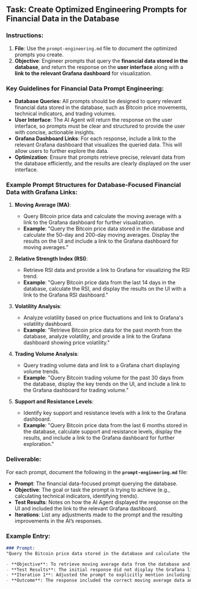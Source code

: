 ## Task: Create Optimized Engineering Prompts for Financial Data in the Database

### Instructions:
1. **File**: Use the `prompt-engineering.md` file to document the optimized prompts you create.
2. **Objective**: Engineer prompts that query the **financial data stored in the database**, and return the response on the **user interface** along with a **link to the relevant Grafana dashboard** for visualization.

### Key Guidelines for Financial Data Prompt Engineering:

- **Database Queries**: All prompts should be designed to query relevant financial data stored in the database, such as Bitcoin price movements, technical indicators, and trading volumes.
- **User Interface**: The AI Agent will return the response on the user interface, so prompts must be clear and structured to provide the user with concise, actionable insights.
- **Grafana Dashboard Links**: For each response, include a link to the relevant Grafana dashboard that visualizes the queried data. This will allow users to further explore the data.
- **Optimization**: Ensure that prompts retrieve precise, relevant data from the database efficiently, and the results are clearly displayed on the user interface.

### Example Prompt Structures for Database-Focused Financial Data with Grafana Links:

1. **Moving Average (MA)**:
   - Query Bitcoin price data and calculate the moving average with a link to the Grafana dashboard for further visualization.
   - **Example**: "Query the Bitcoin price data stored in the database and calculate the 50-day and 200-day moving averages. Display the results on the UI and include a link to the Grafana dashboard for moving averages."

2. **Relative Strength Index (RSI)**:
   - Retrieve RSI data and provide a link to Grafana for visualizing the RSI trend.
   - **Example**: "Query Bitcoin price data from the last 14 days in the database, calculate the RSI, and display the results on the UI with a link to the Grafana RSI dashboard."

3. **Volatility Analysis**:
   - Analyze volatility based on price fluctuations and link to Grafana's volatility dashboard.
   - **Example**: "Retrieve Bitcoin price data for the past month from the database, analyze volatility, and provide a link to the Grafana dashboard showing price volatility."

4. **Trading Volume Analysis**:
   - Query trading volume data and link to a Grafana chart displaying volume trends.
   - **Example**: "Query Bitcoin trading volume for the past 30 days from the database, display the key trends on the UI, and include a link to the Grafana dashboard for trading volume."

5. **Support and Resistance Levels**:
   - Identify key support and resistance levels with a link to the Grafana dashboard.
   - **Example**: "Query Bitcoin price data from the last 6 months stored in the database, calculate support and resistance levels, display the results, and include a link to the Grafana dashboard for further exploration."

### Deliverable:
For each prompt, document the following in the **`prompt-engineering.md`** file:
- **Prompt**: The financial data-focused prompt querying the database.
- **Objective**: The goal or task the prompt is trying to achieve (e.g., calculating technical indicators, identifying trends).
- **Test Results**: Notes on how the AI Agent displayed the response on the UI and included the link to the relevant Grafana dashboard.
- **Iterations**: List any adjustments made to the prompt and the resulting improvements in the AI’s responses.

### Example Entry:

```markdown
### Prompt: 
"Query the Bitcoin price data stored in the database and calculate the 50-day and 200-day moving averages. Display the results on the UI and include a link to the Grafana dashboard for moving averages."

- **Objective**: To retrieve moving average data from the database and link it to the relevant Grafana dashboard for visualization.
- **Test Results**: The initial response did not display the Grafana link.
- **Iteration 1**: Adjusted the prompt to explicitly mention including the link to Grafana for moving averages.
- **Outcome**: The response included the correct moving average data and a working Grafana dashboard link. Optimized.

